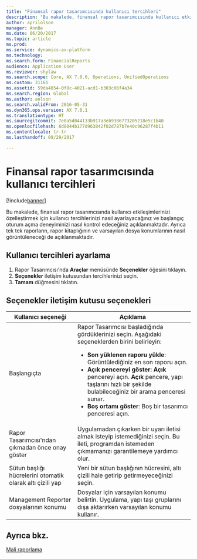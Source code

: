 ```yaml
---
title: "Finansal rapor tasarımcısında kullanıcı tercihleri"
description: "Bu makalede, finansal rapor tasarımcısında kullanıcı etkileşimlerinizi özelleştirmek için kullanıcı tercihlerinizi nasıl ayarlayacağınız ve başlangıç oturum açma deneyiminizi nasıl kontrol edeceğiniz açıklanmaktadır. Ayrıca tek tek raporların, rapor kitaplığının ve varsayılan dosya konumlarının nasıl görüntüleneceği de açıklanmaktadır."
author: aprilolson
manager: AnnBe
ms.date: 06/20/2017
ms.topic: article
ms.prod: 
ms.service: dynamics-ax-platform
ms.technology: 
ms.search.form: FinancialReports
audience: Application User
ms.reviewer: shylaw
ms.search.scope: Core, AX 7.0.0, Operations, UnifiedOperations
ms.custom: 31161
ms.assetid: 59da4854-0f8c-4021-acd1-b303c06f4a34
ms.search.region: Global
ms.author: aolson
ms.search.validFrom: 2016-05-31
ms.dyn365.ops.version: AX 7.0.1
ms.translationtype: HT
ms.sourcegitcommit: 7e0a5d044133b917a3eb9386773205218e5c1b40
ms.openlocfilehash: 6d8044b177d963842f02d787b7e40c96287f4b11
ms.contentlocale: tr-tr
ms.lasthandoff: 09/29/2017

---
```


# <a name="user-preferences-in-financial-report-designer"></a>Finansal rapor tasarımcısında kullanıcı tercihleri

[!include[banner](../includes/banner.md)]


Bu makalede, finansal rapor tasarımcısında kullanıcı etkileşimlerinizi özelleştirmek için kullanıcı tercihlerinizi nasıl ayarlayacağınız ve başlangıç oturum açma deneyiminizi nasıl kontrol edeceğiniz açıklanmaktadır. Ayrıca tek tek raporların, rapor kitaplığının ve varsayılan dosya konumlarının nasıl görüntüleneceği de açıklanmaktadır. 

<a name="set-user-preferences"></a>Kullanıcı tercihleri ayarlama
--------------------

1.  Rapor Tasarımcısı'nda **Araçlar** menüsünde **Seçenekler** öğesini tıklayın.
2.  **Seçenekler** iletişim kutusundan tercihlerinizi seçin.
3.  **Tamam** düğmesini tıklatın.

## <a name="options-dialog-box-options"></a>Seçenekler iletişim kutusu seçenekleri
<table>
<thead>
<tr class="header">
<th>Kullanıcı seçeneği</th>
<th>Açıklama</th>
</tr>
</thead>
<tbody>
<tr class="odd">
<td>Başlangıçta</td>
<td>Rapor Tasarımcısı başladığında gördüklerinizi seçin. Aşağıdaki seçeneklerden birini belirleyin:
<ul>
<li><strong>Son yüklenen raporu yükle</strong>: Görüntülediğiniz en son raporu açın.</li>
<li><strong>Açık pencereyi göster</strong>: <strong>Açık</strong> pencereyi açın. <strong>Açık</strong> pencere, yapı taşlarını hızlı bir şekilde bulabileceğiniz bir arama penceresi sunar.</li>
<li><strong>Boş ortamı göster</strong>: Boş bir tasarımcı penceresi açın.</li>
</ul></td>
</tr>
<tr class="even">
<td>Rapor Tasarımcısı'ndan çıkmadan önce onay göster</td>
<td>Uygulamadan çıkarken bir uyarı iletisi almak isteyip istemediğinizi seçin. Bu ileti, programdan istemeden çıkmamanızı garantilemeye yardımcı olur.</td>
</tr>
<tr class="odd">
<td>Sütun başlığı hücrelerini otomatik olarak altı çizili yap</td>
<td>Yeni bir sütun başlığının hücresini, altı çizili hale getirip getirmeyeceğinizi seçin.</td>
</tr>
<tr class="even">
<td>Management Reporter dosyalarının konumu</td>
<td>Dosyalar için varsayılan konumu belirtin. Uygulama, yapı taşı gruplarını dışa aktarırken varsayılan konumu kullanır.</td>
</tr>
</tbody>
</table>



<a name="see-also"></a>Ayrıca bkz.
--------

[Mali raporlama](financial-reporting-intro.md)




